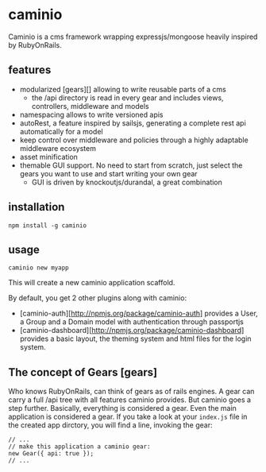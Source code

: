 # caminio

Caminio is a cms framework wrapping expressjs/mongoose heavily inspired by RubyOnRails.

## features

* modularized [gears][] allowing to write reusable parts of a cms
  * the /api directory is read in every gear and includes views, controllers, middleware and models
* namespacing allows to write versioned apis
* autoRest, a feature inspired by sailsjs, generating a complete rest api automatically for a model
* keep control over middleware and policies through a highly adaptable middleware ecosystem
* asset minification
* themable GUI support. No need to start from scratch, just select the gears you want to use and start
  writing your own gear
  * GUI is driven by knockoutjs/durandal, a great combination


## installation

    npm install -g caminio

## usage

    caminio new myapp

This will create a new caminio application scaffold.

By default, you get 2 other plugins along with caminio:

* [caminio-auth][http://npmjs.org/package/caminio-auth] provides a User, a Group and a Domain model with authentication through passportjs
* [caminio-dashboard][http://npmjs.org/package/caminio-dashboard] provides a basic layout, the theming system and html files for the login system.

## The concept of Gears [gears] ##

Who knows RubyOnRails, can think of gears as of rails engines. A gear can carry a full /api tree with all features caminio provides. But caminio goes a step further. Basically, everything is considered a gear. Even the main application is considered a gear. If you take a look at your `index.js` file in the created app dirctory, you will find a line, invoking the gear:

    // ...
    // make this application a caminio gear:
    new Gear({ api: true });
    // ...